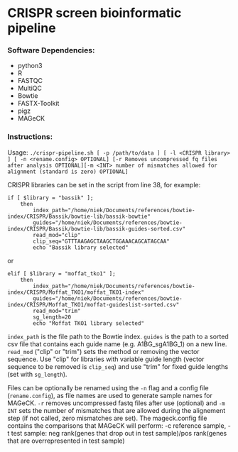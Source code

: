 # CRISPR screen bioinformatic pipeline


### Software Dependencies:
- python3 
- R
- FASTQC
- MultiQC
- Bowtie 
- FASTX-Toolkit
- pigz
- MAGeCK

### Instructions:

Usage: `./crispr-pipeline.sh [ -p /path/to/data ] [ -l <CRISPR library> ] [ -n <rename.config> OPTIONAL] [-r Removes uncompressed fq files after analysis OPTIONAL][-m <INT> number of mismatches allowed for alignment (standard is zero) OPTIONAL]`

CRISPR libraries can be set in the script from line 38, for example:
```
if [ $library = "bassik" ];
	then
		index_path="/home/niek/Documents/references/bowtie-index/CRISPR/Bassik/bowtie-lib/bassik-bowtie"
		guides="/home/niek/Documents/references/bowtie-index/CRISPR/Bassik/bowtie-lib/bassik-guides-sorted.csv"
		read_mod="clip"
		clip_seq="GTTTAAGAGCTAAGCTGGAAACAGCATAGCAA"
		echo "Bassik library selected"
```
or
```
elif [ $library = "moffat_tko1" ];
	then
		index_path="/home/niek/Documents/references/bowtie-index/CRISPR/Moffat_TKO1/moffat_TKO1-index"
		guides="/home/niek/Documents/references/bowtie-index/CRISPR/Moffat_TKO1/moffat-guideslist-sorted.csv"
		read_mod="trim"
		sg_length=20	
		echo "Moffat TKO1 library selected"
```




`index_path` is the file path to the Bowtie index. `guides` is the path to a sorted csv file that contains each guide name (e.g. A1BG_sgA1BG_1) on a new line. `read_mod` ("clip" or "trim") sets the method or removing the vector sequence. Use "clip" for libraries with variable guide length (vector sequence to be removed is `clip_seq`) and use "trim" for fixed guide lengths (set with `sg_length`).

Files can be optionally be renamed using the `-n` flag and a config file (`rename.config`), as file names are used to generate sample names for MAGeCK. `-r` removes uncompressed fastq files after use (optional) and `-m INT` sets the number of mismatches that are allowed during the alignement step (if not called, zero mismatches are set).
The mageck.config file contains the comparisons that MAGeCK will perform: -c reference sample, -t test sample: neg rank(genes that drop out in test sample)/pos rank(genes that are overrepresented in test sample)
